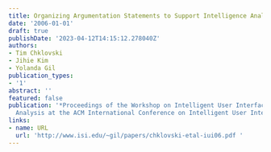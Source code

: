 ```yaml
---
title: Organizing Argumentation Statements to Support Intelligence Analysis
date: '2006-01-01'
draft: true
publishDate: '2023-04-12T14:15:12.278040Z'
authors:
- Tim Chklovski
- Jihie Kim
- Yolanda Gil
publication_types:
- '1'
abstract: ''
featured: false
publication: '*Proceedings of the Workshop on Intelligent User Interfaces for Intelligence
  Analysis at the ACM International Conference on Intelligent User Interfaces*'
links:
- name: URL
  url: 'http://www.isi.edu/~gil/papers/chklovski-etal-iui06.pdf '
---
```


